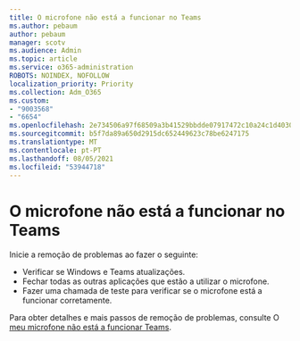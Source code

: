 ```yaml
---
title: O microfone não está a funcionar no Teams
ms.author: pebaum
author: pebaum
manager: scotv
ms.audience: Admin
ms.topic: article
ms.service: o365-administration
ROBOTS: NOINDEX, NOFOLLOW
localization_priority: Priority
ms.collection: Adm_O365
ms.custom:
- "9003568"
- "6654"
ms.openlocfilehash: 2e734506a97f68509a3b41529bbdde07917472c10a24c1d40305fdad7feff41a
ms.sourcegitcommit: b5f7da89a650d2915dc652449623c78be6247175
ms.translationtype: MT
ms.contentlocale: pt-PT
ms.lasthandoff: 08/05/2021
ms.locfileid: "53944718"
---
```

# <a name="microphone-isnt-working-in-teams"></a>O microfone não está a funcionar no Teams

Inicie a remoção de problemas ao fazer o seguinte:

- Verificar se Windows e Teams atualizações.
- Fechar todas as outras aplicações que estão a utilizar o microfone.
- Fazer uma chamada de teste para verificar se o microfone está a funcionar corretamente.

Para obter detalhes e mais passos de remoção de problemas, consulte O [meu microfone não está a funcionar Teams](https://support.microsoft.com/office/666d1123-9dd0-4a31-ad2e-a758b204f33a).

